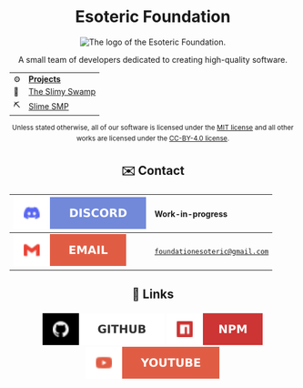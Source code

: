<h1 align=center> Esoteric Foundation </h1>

<div align=center> <img src="https://github.com/EsotericFoundation/logo/releases/download/1.0.0-rounded/esoteric-foundation-logo-1.0.0-rounded.png" alt="The logo of the Esoteric Foundation." height=250 width=250> </div>

<p align=center>A small team of developers dedicated to creating high-quality software.</p>

<table align="center">
  <tr>
    <td>⚙️</td>
    <td><b><a href="https://github.com/orgs/EsotericFoundation/repositories">Projects</a></b></td>
  </tr>
  <tr>
    <td>🌳</td>
    <td><a href="https://www.github.com/TheSlimySwamp">The Slimy Swamp</a></td>
  </tr>
  <tr>
    <td>⛏️</td>
    <td><a href="https://www.github.com/SlimeSMP">Slime SMP</a></td>
  </tr>
</table>

<p align="center"><sup>Unless stated otherwise, all of our software is licensed under the <a href="../assets/licenses/MIT License.md">MIT license</a> and all other works are licensed under the <a href="../assets/licenses/CC-BY-4.0 License.md">CC-BY-4.0 license</a>.</sup></p>

## <p align="center">✉️ Contact</p>

<div align="center">

| <a href="https://www.discord.com/channels/@me"><img src="../assets/badges/discord.svg" alt="Discord"></a> | Work-in-progress                          |
| :----------------------------------------------------------------------------------------------------- | :---------------------------------------- |
| <a href="https://www.gmail.com/"><img src="../assets/badges/email.svg" alt="Email"></a>                   | <code>foundationesoteric@gmail.com</code> |

</div>

## <p align="center">🔗 Links</p>

<p align="center">
    <a href="https://www.github.com/EsotericEnderman"><img src="../assets/badges/github.svg" alt="GitHub"></a>
    <a href="https://www.npmjs.com/~esotericenderman"><img src="../assets/badges/npm.svg" alt="npm"></a>
    <a href="https://www.youtube.com/@esotericenderman"><img src="../assets/badges/youtube.svg" alt="YouTube"></a>
</p>
